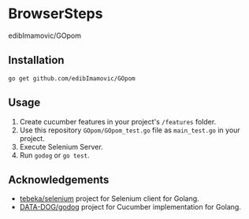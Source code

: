 # BrowserSteps


edibImamovic/GOpom

## Installation

    go get github.com/edibImamovic/GOpom

## Usage

1. Create cucumber features in your project's `/features` folder.
1. Use this repository `GOpom/GOpom_test.go` file as `main_test.go` in your project.
1. Execute Selenium Server.
1. Run `godog` or `go test`.


## Acknowledgements

* [tebeka/selenium](https://github.com/tebeka/selenium) project for Selenium client for Golang.
* [DATA-DOG/godog](http://github.com/DATA-DOG/godog) project for Cucumber implementation for Golang.

